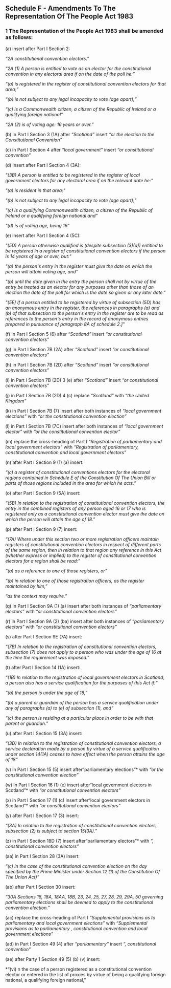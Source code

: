 ## Schedule F - Amendments To The Representation Of The People Act 1983

### 1 The Representation of the People Act 1983 shall be amended as follows:

(a) insert after Part I Section 2:

*“2A constitutional convention electors.”*

*“2A (1) A person is entitled to vote as an elector for the constitutional convention in any electoral area if on the date of the poll he:”*

*“(a) is registered in the register of constitutional convention electors for that area;”*

*“(b) is not subject to any legal incapacity to vote (age apart);”*

*“(c) is a Commonwealth citizen, a citizen of the Republic of Ireland or a qualifying foreign national”*

*“2A (2) is of voting age: 16 years or over.”*

(b) in Part I Section 3 (1A) after *“Scotland”* insert *“or the election to the Constitutional Convention”*

(c) in Part I Section 4 after *“local government”* insert *“or constitutional convention”*

(d) insert after Part I Section 4 (3A):

*"(3B) A person is entitled to be registered in the register of local government electors for any electoral area if on the relevant date he:"*

*"(a) is resident in that area;"*

*"(b) is not subject to any legal incapacity to vote (age apart);"*

*"(c) is a qualifying Commonwealth citizen, a citizen of the Republic of Ireland or a qualifying foreign national and"*

*"(d) is of voting age, being 16"*

(e) insert after Part I Section 4 (5C):

*"(5D) A person otherwise qualified is (despite subsection (3)(d)) entitled to be registered in a register of constitutional convention electors if the person is 14 years of age or over, but:"*

*"(a) the person's entry in the register must give the date on which the person will attain voting age, and"*

*"(b) until the date given in the entry the person shall not by virtue of the entry be treated as an elector for any purposes other than those of an election the date of the poll for which is the date so given or any later date."*

*"(5E) If a person entitled to be registered by virtue of subsection (5D) has an anonymous entry in the register, the references in paragraphs (a) and (b) of that subsection to the person's entry in the register are to be read as references to the person's entry in the record of anonymous entries prepared in pursuance of paragraph 8A of schedule 2.]"*

(f)  in Part I Section 5 (6) after *“Scotland”* insert *“or constitutional convention electors”*

(g) in Part I Section 7B (2A) after *“Scotland”* insert *“or constitutional convention electors”*

(h) in Part I Section 7B (2D) after *“Scotland”* insert *“or constitutional convention electors”*

(i) in Part I Section 7B (2D) 3 (e) after *“Scotland”* insert *“or constitutional convention electors”*

(j) in Part I Section 7B (2D) 4 (c) replace *“Scotland”* with *“the United Kingdom”*

(k) in Part I Section 7B (7) insert after both instances of *“local government elections”* with *“or the constitutional convention election”*

(l) in Part I Section 7B (7C) insert after both instances of *“local government elector”* with *“or the constitutional convention elector”*

(m) replace the cross-heading of Part I  *“Registration of parliamentary and local government electors”* with *“Registration of parliamentary, constitutional convention and local government electors”*

(n) after Part I Section 9 (1) (a) insert:

*“(c) a register of constitutional conventions electors for the electoral regions contained in Schedule E of the Constitution Of The Union Bill or parts of those regions included in the area for which he acts.”*

(o) after Part I Section 9 (5A) insert:

*“(5B) In relation to the registration of constitutional convention electors, the entry in the combined registers of any person aged 16 or 17 who is registered only as a constitutional convention elector must give the date on which the person will attain the age of 18.”*

(p) after Part I Section 9 (7) insert:

*“(7A) Where under this section two or more registration officers maintain registers of constitutional convention electors in respect of different parts of the same region, then in relation to that region any reference in this Act (whether express or implied) to the register of constitutional convention electors for a region shall be read:”*

*“(a) as a reference to one of those registers, or”*

*“(b) in relation to one of those registration officers, as the register maintained by him,”*

*“as the context may require.”*

(q) in Part I Section 9A (1) (a) insert after both instances of *“parliamentary electors”* with *“or constitutional convention electors”*

(r) in Part I Section 9A (2) (ba) insert after both instances of *“parliamentary electors”* with *“or constitutional convention electors”*

(s) after Part I Section 9E (7A) insert:

*“(7B) In relation to the registration of constitutional convention electors, subsection (7) does not apply to a person who was under the age of 16 at the time the requirement was imposed.”*

(t) after Part I Section 14 (1A) insert:

*“(1B) In relation to the registration of local government electors in Scotland, a person also has a service qualification for the purposes of this Act if:”*

*“(a) the person is under the age of 18,”*

*“(b) a parent or guardian of the person has a service qualification under any of paragraphs (a) to (e) of subsection (1), and”*

*“(c) the person is residing at a particular place in order to be with that parent or guardian.”*

(u) after Part I Section 15 (3A) insert:

*“(3D) In relation to the registration of constitutional convention electors, a service declaration made by a person by virtue of a service qualification under section 14(1A) ceases to have effect when the person attains the age of 18”*

(v) in Part I Section 15 (5) insert after“parliamentary elections”* with *“or the constitutional convention election”*

(w) in Part I Section 16 (1) (e) insert after“local government electors in Scotland”* with *“or constitutional convention electors”*

(x) in Part I Section 17 (1) (c) insert after“local government electors in Scotland”* with *“or constitutional convention electors”*

(y) after Part I Section 17 (3) insert:

*“(3A) In relation to the registration of constitutional convention electors, subsection (2) is subject to section 15(3A).”*

(z) in Part I Section 18D (7) insert after“parliamentary electors”* with *“, constitutional convention electors”*

(aa) in Part I Section 28 (3A) insert:

*“(c) in the case of the constitutional convention election on the day specified by the Prime Minister under Section 12 (1) of the Constitution Of The Union Act)”*

(ab) after Part I Section 30 insert:

*“30A Sections 18, 18A, 18AA, 18B, 23, 24, 25, 27, 28, 29, 29A, 50 governing parliamentary elections shall be deemed to apply to the constitutional convention election.”*

(ac) replace the cross-heading of Part I  *“Supplemental provisions as to parliamentary and local government elections”* with *“Supplemental provisions as to parliamentary , constitutional convention and local government elections”*

(ad) in Part I Section 49 (4)  after *“parliamentary”* insert *“, constitutional convention”*

(ae) after Party 1 Section 49 (5)  (b) (v) insert:

*“(vi) n the case of a person registered as a constitutional convention elector  or entered in the list of proxies by virtue of being a qualifying foreign national, a qualifying foreign national,” 